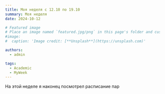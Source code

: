 ```yaml
---
title: Моя неделя с 12.10 по 19.10
summary: Моя неделя
date: 2024-10-12

# Featured image
# Place an image named `featured.jpg/png` in this page's folder and customize its options here.
#image:
#  caption: 'Image credit: [**Unsplash**](https://unsplash.com)'

authors:
  - admin

tags:
  - Academic
  - MyWeek
---
```


На этой неделе я наконец посмотрел расписание пар
